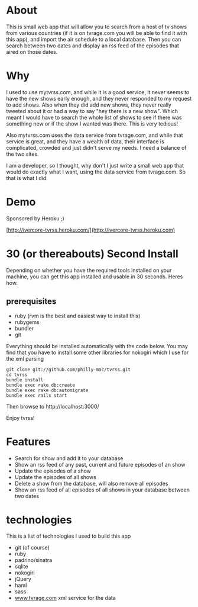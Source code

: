 # About

This is small web app that will allow you to search from a host of tv shows from various countries (if it is on tvrage.com you will be able to find it with this app),
and import the air schedule to a local database. Then you can search between two dates and display an rss feed of the episodes
that aired on those dates.

# Why

I used to use mytvrss.com, and while it is a good service, it never seems to have the new shows early enough, and they never
responded to my request to add shows. Also when they did add new shows, they never really tweeted about it or had a way to say
"hey there is a new show". Which meant I would have to search the whole list of shows to see if there was something new or if
the show I wanted was there. This is very tedious!

Also mytvrss.com uses the data service from tvrage.com, and while that service is great, and they have a wealth of data, their interface
is complicated, crowded and just didn't serve my needs. I need a balance of the two sites.

I am a developer, so I thought, why don't I just write a small web app that would do exactly what I want, using the data service from
tvrage.com. So that is what I did.

# Demo

Sponsored by Heroku ;)

[http://ivercore-tvrss.heroku.com/](http://ivercore-tvrss.heroku.com)

# 30 (or thereabouts) Second Install

Depending on whether you have the required tools installed on your machine, you can get this app installed and usable in 30 seconds.
Heres how.

## prerequisites

- ruby (rvm is the best and easiest way to install this)
- rubygems
- bundler
- git

Everything should be installed automatically with the code below.
You may find that you have to install some other libraries for nokogiri which I use for the xml parsing

    git clone git://github.com/philly-mac/tvrss.git
    cd tvrss
    bundle install
    bundle exec rake db:create
    bundle exec rake db:automigrate
    bundle exec rails start

Then browse to http://localhost:3000/

Enjoy tvrss!

# Features

- Search for show and add it to your database
- Show an rss feed of any past, current and future episodes of an show
- Update the episodes of a show
- Update the episodes of all shows
- Delete a show from the database, will also remove all episodes
- Show an rss feed of all episodes of all shows in your database between two dates

# technologies

This is a list of technologies I used to build this app

- git (of course)
- ruby
- padrino/sinatra
- sqlite
- nokogiri
- jQuery
- haml
- sass
- www.tvrage.com xml service for the data

